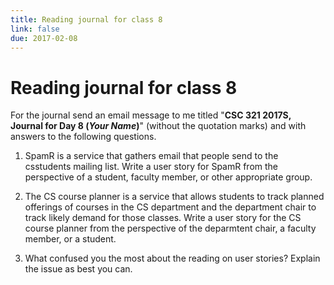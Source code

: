 ```yaml
---
title: Reading journal for class 8
link: false
due: 2017-02-08
---
```

Reading journal for class 8
===========================

For the journal send an email message to me titled "**CSC 321 2017S,
Journal for Day 8 (*Your Name*)**" (without the quotation marks) and
with answers to the following questions.

1. SpamR is a service that gathers email that people send to the csstudents
mailing list.  Write a user story for SpamR from the perspective of a student,
faculty member, or other appropriate group.

2. The CS course planner is a service that allows students to track
planned offerings of courses in the CS department and the department
chair to track likely demand for those classes.  Write a user story
for the CS course planner from the perspective of the deparmtent chair,
a faculty member, or a student.

3. What confused you the most about the reading on user stories?  Explain
the issue as best you can.


